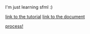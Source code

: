 I'm just learning sfml :)

[link to the tutorial](https://www.youtube.com/watch?v=C06eGdy7C6k&list=PL6xSOsbVA1eb_QqMTTcql_3PdOiE928up&index=3)
[link to the document](https://www.sfml-dev.org/tutorials/2.6/)

[process!](https://www.youtube.com/watch?v=K8pMdCJtdCY&list=PL6xSOsbVA1eb_QqMTTcql_3PdOiE928up&index=9)